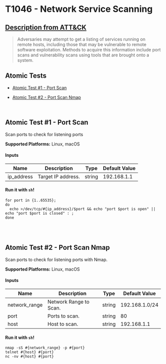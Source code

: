 # T1046 - Network Service Scanning
## [Description from ATT&CK](https://attack.mitre.org/wiki/Technique/T1046)
<blockquote>Adversaries may attempt to get a listing of services running on remote hosts, including those that may be vulnerable to remote software exploitation. Methods to acquire this information include port scans and vulnerability scans using tools that are brought onto a system.</blockquote>

## Atomic Tests

- [Atomic Test #1 - Port Scan](#atomic-test-1---port-scan)

- [Atomic Test #2 - Port Scan Nmap](#atomic-test-2---port-scan-nmap)


<br/>

## Atomic Test #1 - Port Scan
Scan ports to check for listening ports

**Supported Platforms:** Linux, macOS

#### Inputs
| Name | Description | Type | Default Value | 
|------|-------------|------|---------------|
| ip_address | Target IP address. | string | 192.168.1.1|

#### Run it with `sh`!
```
for port in {1..65535};
do
  echo >/dev/tcp/#{ip_address}/$port && echo "port $port is open" || echo "port $port is closed" : ;
done
```
<br/>
<br/>

## Atomic Test #2 - Port Scan Nmap
Scan ports to check for listening ports with Nmap.

**Supported Platforms:** Linux, macOS


#### Inputs
| Name | Description | Type | Default Value | 
|------|-------------|------|---------------|
| network_range | Network Range to Scan. | string | 192.168.1.0/24|
| port | Ports to scan. | string | 80|
| host | Host to scan. | string | 192.168.1.1|

#### Run it with `sh`!
```
nmap -sS #{network_range} -p #{port}
telnet #{host} #{port}
nc -nv #{host} #{port}
```
<br/>
